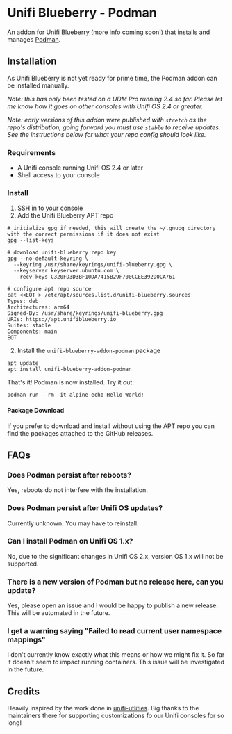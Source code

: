 # Unifi Blueberry - Podman

An addon for Unifi Blueberry (more info coming soon!) that installs and manages [Podman](https://podman.io/).

## Installation

As Unifi Blueberry is not yet ready for prime time, the Podman addon can be installed manually.

_Note: this has only been tested on a UDM Pro running 2.4 so far. Please let me know how it goes on other consoles with Unifi OS 2.4 or greater._

_Note: early versions of this addon were published with `stretch` as the repo's distribution, going forward you must use `stable` to receive updates. See the instructions below for what your repo config should look like._

### Requirements

* A Unifi console running Unifi OS 2.4 or later
* Shell access to your console

### Install

1. SSH in to your console
2. Add the Unifi Blueberry APT repo
```shell
# initialize gpg if needed, this will create the ~/.gnupg directory with the correct permissions if it does not exist
gpg --list-keys

# download unifi-blueberry repo key
gpg --no-default-keyring \
  --keyring /usr/share/keyrings/unifi-blueberry.gpg \
  --keyserver keyserver.ubuntu.com \
  --recv-keys C320FD3D3BF10DA7415B29F700CCEE392D0CA761

# configure apt repo source
cat <<EOT > /etc/apt/sources.list.d/unifi-blueberry.sources
Types: deb
Architectures: arm64
Signed-By: /usr/share/keyrings/unifi-blueberry.gpg
URIs: https://apt.unifiblueberry.io
Suites: stable
Components: main
EOT
```
2. Install the `unifi-blueberry-addon-podman` package
```shell
apt update
apt install unifi-blueberry-addon-podman
```

That's it! Podman is now installed. Try it out:
```shell
podman run --rm -it alpine echo Hello World!
```

#### Package Download

If you prefer to download and install without using the APT repo you can find the packages attached to the GitHub releases.

## FAQs

### Does Podman persist after reboots?

Yes, reboots do not interfere with the installation.

### Does Podman persist after Unifi OS updates?

Currently unknown. You may have to reinstall.

### Can I install Podman on Unifi OS 1.x?

No, due to the significant changes in Unifi OS 2.x, version OS 1.x will not be supported.

### There is a new version of Podman but no release here, can you update?

Yes, please open an issue and I would be happy to publish a new release. This will be automated in the future.

### I get a warning saying "Failed to read current user namespace mappings"

I don't currently know exactly what this means or how we might fix it. So far it doesn't seem to impact running containers. This issue will be investigated in the future.


## Credits

Heavily inspired by the work done in [unifi-utlities](https://github.com/unifi-utilities/unifios-utilities). Big thanks to the maintainers there for supporting customizations fo our Unifi consoles for so long!
